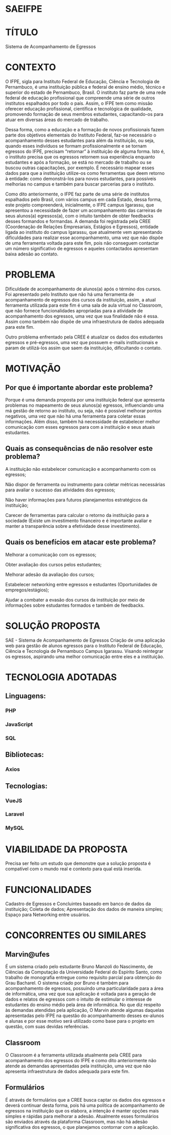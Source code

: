 # SAEIFPE

# TÍTULO

Sistema de Acompanhamento de Egressos

# CONTEXTO

O IFPE, sigla para Instituto Federal de Educação, Ciência e Tecnologia de Pernambuco, é uma instituição pública e federal de ensino médio, técnico e superior do estado de Pernambuco, Brasil. O instituto faz parte de uma rede federal de educação profissional que compreende uma série de outros institutos espalhados por todo o país. Assim, o IFPE tem como missão oferecer educação profissional, científica e tecnológica de qualidade, promovendo formação de seus membros estudantes, capacitando-os para atuar em diversas áreas do mercado de trabalho.

Dessa forma, como a educação e a formação de novos profissionais fazem parte dos objetivos elementais do Instituto Federal, faz-se necessário o acompanhamento desses estudantes para além da instituição, ou seja, quando esses indivíduos se formam profissionalmente e se tornam egressos do IFPE, precisam “retornar” à instituição de alguma forma. Isto é, o instituto precisa que os egressos retornem sua experiência enquanto estudantes e após a formação, se está no mercado de trabalho ou se buscou outras capacitações, por exemplo. É necessário mapear esses dados para que a instituição utilize-os como ferramentas que deem retorno à entidade: como demonstrá-los para novos estudantes, para possíveis melhorias no campus e também para buscar parcerias para o instituto.

Como dito anteriormente, o IFPE faz parte de uma série de institutos espalhados pelo Brasil, com vários campus em cada Estado, dessa forma, este projeto compreenderá, inicialmente, o IFPE campus Igarassu, que apresentou a necessidade de fazer um acompanhamento das carreiras de seus alunos(a) egressos(a), com o intuito também de obter feedbacks desses formandos e formandas. A demanda foi registrada pela CREE (Coordenação de Relações Empresariais, Estágios e Egressos), entidade ligada ao instituto do campus Igarassu, que atualmente vem apresentando dificuldades para realizar esse acompanhamento, uma vez que não dispõe de uma ferramenta voltada para este fim, pois não conseguem contactar um número significativo de egressos e aqueles contactados apresentam baixa adesão ao contato.


# PROBLEMA

Dificuldade de acompanhamento de alunos(a) após o término dos cursos. Foi apresentado pelo Instituto que não há uma ferramenta de acompanhamento de egressos dos cursos da instituição, assim, a atual ferramenta utilizada para este fim é uma sala de aula virtual no Classroom, que não fornece funcionalidades apropriadas para a atividade de acompanhamento dos egressos, uma vez que sua finalidade não é essa. Assim como também não dispõe de uma infraestrutura de dados adequada para este fim.

Outro problema enfrentado pela CREE é atualizar os dados dos estudantes egressos e pré-egressos, uma vez que possuem e-mails institucionais e param de utilizá-los assim que saem da instituição, dificultando o contato.


# MOTIVAÇÃO 

## Por que é importante abordar este problema?

Porque é uma demanda proposta por uma instituição federal que apresenta problemas no mapeamento de seus alunos(a) egressos, influenciando uma má gestão de retorno ao instituto, ou seja, não é possível melhorar pontos negativos, uma vez que não há uma ferramenta para coletar essas informações. Além disso, também há necessidade de estabelecer melhor comunicação com esses egressos para com a instituição e seus atuais estudantes.

## Quais as consequências de não resolver este problema?

A instituição não estabelecer comunicação e acompanhamento com os egressos;

Não dispor de ferramenta ou instrumento para coletar métricas necessárias para avaliar o sucesso das atividades dos egressos;

Não haver informações para futuros planejamentos estratégicos da instituição;

Carecer de ferramentas para calcular o retorno da instituição para a sociedade (Existe um investimento financeiro e é importante avaliar e manter a transparência sobre a efetividade desse investimento).


## Quais os benefícios em atacar este problema?

Melhorar a comunicação com os egressos;

Obter avaliação dos cursos pelos estudantes;

Melhorar adesão da avaliação dos cursos;

Estabelecer networking entre egressos e estudantes (Oportunidades de empregos/estágios);

Ajudar a combater a evasão dos cursos da instituição por meio de informações sobre estudantes formados e também de feedbacks.

# SOLUÇÃO PROPOSTA

SAE - Sistema de Acompanhamento de Egressos
	Criação de uma aplicação web para gestão de alunos egressos para o Instituto Federal de Educação, Ciência e Tecnologia de Pernambuco Campus Igarassu. Visando reintegrar os egressos, aspirando uma melhor comunicação entre eles e a instituição.


# TECNOLOGIA ADOTADAS

## Linguagens: 

### PHP
### JavaScript
### SQL

## Bibliotecas:

### Axios

## Tecnologias:

### VueJS
### Laravel
### MySQL

# VIABILIDADE DA PROPOSTA

  Precisa ser feito um estudo que demonstre que a solução proposta é compatível com o mundo real e contexto para qual está inserida.

# FUNCIONALIDADES

Cadastro de Egressos e Concluintes baseado em banco de dados da instituição;
Coleta de dados;
Apresentação dos dados de maneira simples;
Espaço para Networking entre usuários.

# CONCORRENTES OU SIMILARES

## Marvin@ufes

É um sistema criado pelo estudante Bruno Manzoli do Nascimento, de Ciências da Computação da Universidade Federal do Espírito Santo, como trabalho de monografia entregue como requisito parcial para obtenção do Grau Bacharel. O sistema criado por Bruno é também para acompanhamento de egressos, possuindo uma particularidade para a área de informática, uma vez que sua aplicação é voltada para a geração de dados e relatos de egressos com o intuito de estimular o interesse de estudantes do ensino médio pela área de informática.  No que diz respeito às demandas atendidas pela aplicação, O Marvin atende algumas daquelas apresentadas pelo IFPE na questão do acompanhamento desses ex-alunos e alunas e por esse motivo será utilizado como base para o projeto em questão, com suas devidas referências.

## Classroom

O Classroom é a ferramenta utilizada atualmente pela CREE para acompanhamento dos egressos do IFPE e como dito anteriormente não atende as demandas apresentadas pela instituição, uma vez que não apresenta infraestrutura de dados adequada para este fim.

## Formulários

É através de formulários que a CREE busca captar os dados dos egressos e deverá continuar desta forma, pois há uma política de acompanhamento de egressos na instituição que os elabora, a intenção é manter opções mais simples e rápidas para melhorar a adesão. Atualmente esses formulários são enviados através da plataforma Classroom, mas não há adesão significativa dos egressos, o que planejamos contornar com a aplicação.

